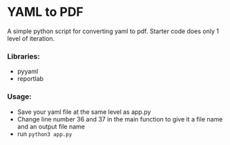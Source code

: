 # YAML to PDF

A simple python script for converting yaml to pdf. Starter code does only 1 level of iteration.

### Libraries:
- pyyaml
- reportlab


### Usage:
- Save your yaml file at the same level as app.py
- Change line number 36 and 37 in the main function to give it a file name and an output file name
- run `python3 app.py`
